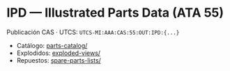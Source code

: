 # IPD — Illustrated Parts Data (ATA 55)
Publicación CAS · UTCS: `UTCS-MI:AAA:CAS:55:OUT:IPD:{...}`

- Catálogo: [parts-catalog/](./parts-catalog/)
- Explodidos: [exploded-views/](./exploded-views/)
- Repuestos: [spare-parts-lists/](./spare-parts-lists/)

